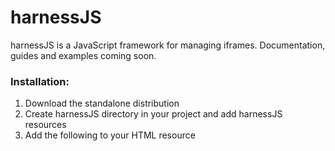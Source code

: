 # harnessJS

harnessJS is a JavaScript framework for managing iframes. Documentation, guides and examples coming soon.


### Installation:

1. Download the standalone distribution
2. Create harnessJS directory in your project and add harnessJS resources
3. Add the following to your HTML resource

<script type="text/javascript" src="harnessJS/src/harnessJS.js"></script>
